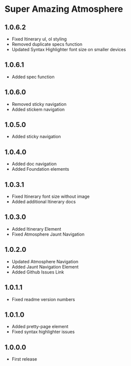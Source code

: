 Super Amazing Atmosphere
==========
## 1.0.6.2
- Fixed Itinerary ul, ol styling
- Removed duplicate specs function
- Updated Syntax Highlighter font size on smaller devices

## 1.0.6.1
- Added spec function

## 1.0.6.0
- Removed sticky navigation
- Added stickem navigation

## 1.0.5.0
- Added sticky navigation

## 1.0.4.0
- Added doc navigation
- Added Foundation elements

## 1.0.3.1
- Fixed Itinerary font size without image
- Added additional Itinerary docs

## 1.0.3.0
- Added Itinerary Element
- Fixed Atmosphere Jaunt Navigation

## 1.0.2.0
- Updated Atmosphere Navigation
- Added Jaunt Navigation Element
- Added Github Issues Link

## 1.0.1.1
- Fixed readme version numbers

## 1.0.1.0
- Added pretty-page element
- Fixed syntax highlighter issues

## 1.0.0.0
- First release